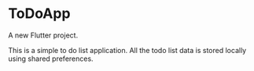 # ToDoApp

A new Flutter project.

This is a simple to do list application.
All the todo list data is stored locally using shared preferences.

